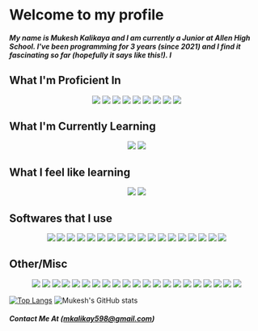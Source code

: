 <h1> Welcome to my profile</h1>

<h5> My name is Mukesh Kalikaya and I am currently a Junior at Allen High School. I've been programming for 3 years (since 2021) and I find it fascinating so far (hopefully it says like this!). I </h5>

<h2> What I'm Proficient In </h2>
<p align="center">
  <img src = "https://img.shields.io/badge/JavaScript-323330?style=for-the-badge&logo=javascript&logoColor=F7DF1E" />
  <img src = "https://img.shields.io/badge/Node.js-43853D?style=for-the-badge&logo=node.js&logoColor=white" />
  <img src = "https://img.shields.io/badge/HTML-239120?style=for-the-badge&logo=html5&logoColor=white" />
  <img src = "https://img.shields.io/badge/CSS-239120?&style=for-the-badge&logo=css3&logoColor=white" />
  <img src = "https://img.shields.io/badge/Swift-FA7343?style=for-the-badge&logo=swift&logoColor=white" />
  <img src = "https://img.shields.io/badge/React-20232A?style=for-the-badge&logo=react&logoColor=61DAFB" />
  <img src = "https://img.shields.io/badge/React_Native-20232A?style=for-the-badge&logo=react&logoColor=61DAFB" />
  <img src = "https://img.shields.io/badge/HTML5-E34F26?style=for-the-badge&logo=html5&logoColor=white" />
  <img src = "https://img.shields.io/badge/CSS3-1572B6?style=for-the-badge&logo=css3&logoColor=white" />
</p>

<h2> What I'm Currently Learning </h2>
<p align = "center">
  <img src = "https://img.shields.io/badge/Java-ED8B00?style=for-the-badge&logo=openjdk&logoColor=white" />
  <img src = "https://img.shields.io/badge/TensorFlow-FF6F00?style=for-the-badge&logo=tensorflow&logoColor=white" />
</p>

<h2> What I feel like learning </h2>
<p align = "center">
  <img src = "https://img.shields.io/badge/C%2B%2B-00599C?style=for-the-badge&logo=c%2B%2B&logoColor=white" />
  <img src = "https://img.shields.io/badge/Python-14354C?style=for-the-badge&logo=python&logoColor=white" />
</p>

<h2> Softwares that I use </h2>
<p align = "center">
  <img src = "https://img.shields.io/badge/Opera-FF1B2D?style=for-the-badge&logo=Opera&logoColor=white" />
  <img src = "https://img.shields.io/badge/Microsoft_Edge-0078D7?style=for-the-badge&logo=Microsoft-edge&logoColor=white" />
  <img src = "https://img.shields.io/badge/Google_chrome-4285F4?style=for-the-badge&logo=Google-chrome&logoColor=white" />
  <img src = "https://img.shields.io/badge/Firefox_Browser-FF7139?style=for-the-badge&logo=Firefox-Browser&logoColor=white" />
  <img src = "https://img.shields.io/badge/Brave-FF1B2D?style=for-the-badge&logo=Brave&logoColor=white" />
  <img src = "https://img.shields.io/badge/Safari-FF1B2D?style=for-the-badge&logo=Safari&logoColor=white" />
  <img src = "https://img.shields.io/badge/Android-3DDC84?style=for-the-badge&logo=android&logoColor=white" />
  <img src = "https://img.shields.io/badge/iOS-000000?style=for-the-badge&logo=ios&logoColor=white" />
  <img src = "https://img.shields.io/badge/mac%20os-000000?style=for-the-badge&logo=apple&logoColor=white" />
  <img src = "https://img.shields.io/badge/Ubuntu-E95420?style=for-the-badge&logo=ubuntu&logoColor=white" />
  <img src = "https://img.shields.io/badge/Windows-0078D6?style=for-the-badge&logo=windows&logoColor=white" />
  <img src = "https://img.shields.io/badge/Arduino_IDE-00979D?style=for-the-badge&logo=arduino&logoColor=white" />
  <img src = "https://img.shields.io/badge/Visual_Studio-5C2D91?style=for-the-badge&logo=visual%20studio&logoColor=white" />
  <img src = "https://img.shields.io/badge/Visual_Studio_Code-0078D4?style=for-the-badge&logo=visual%20studio%20code&logoColor=white" />
  <img src = "https://img.shields.io/badge/App_Store-0D96F6?style=for-the-badge&logo=app-store&logoColor=white" />
  <img src = "https://img.shields.io/badge/Google_Play-414141?style=for-the-badge&logo=google-play&logoColor=white" />
  <img src = "https://img.shields.io/badge/windows%20terminal-4D4D4D?style=for-the-badge&logo=windows%20terminal&logoColor=white" />
  <img src = "https://img.shields.io/badge/powershell-5391FE?style=for-the-badge&logo=powershell&logoColor=white" />
</p>

<h2> Other/Misc </h2>
<p align = "center">
  <img src = "https://img.shields.io/badge/Facebook-1877F2?style=for-the-badge&logo=facebook&logoColor=white" />
  <img src = "https://img.shields.io/badge/GitHub-100000?style=for-the-badge&logo=github&logoColor=white" />
  <img src = "https://img.shields.io/badge/Instagram-E4405F?style=for-the-badge&logo=instagram&logoColor=white" />
  <img src = "https://img.shields.io/badge/LinkedIn-0077B5?style=for-the-badge&logo=linkedin&logoColor=white" />
  <img src = "https://img.shields.io/badge/Snapchat-FFFC00?style=for-the-badge&logo=snapchat&logoColor=white" />
  <img src = "https://img.shields.io/badge/Stack_Overflow-FE7A16?style=for-the-badge&logo=stack-overflow&logoColor=white" />
  <img src = "https://img.shields.io/badge/YouTube-FF0000?style=for-the-badge&logo=youtube&logoColor=white" />
  <img src = "https://img.shields.io/badge/Git-F05032?style=for-the-badge&logo=git&logoColor=white" />
  <img src = "https://img.shields.io/badge/Epic%20Games-313131?style=for-the-badge&logo=Epic%20Games&logoColor=white" />
  <img src = "https://img.shields.io/badge/FIFA-B7312F?style=for-the-badge&logo=fifa&logoColor=white" />
  <img src = "https://img.shields.io/badge/Riot_Games-D32936?style=for-the-badge&logo=riot-games&logoColor=white" />
  <img src = "https://img.shields.io/badge/Steam-000000?style=for-the-badge&logo=steam&logoColor=white" />
  <img src = "https://img.shields.io/badge/Xbox-107C10?style=for-the-badge&logo=xbox&logoColor=white" />
  <img src = "https://img.shields.io/badge/Spotify-1ED760?&style=for-the-badge&logo=spotify&logoColor=white" />
  <img src = "https://img.shields.io/badge/Tidal-000000?style=for-the-badge&logo=Tidal&logoColor=white" />
  <img src = "https://img.shields.io/badge/YouTube_Music-FF0000?style=for-the-badge&logo=youtube-music&logoColor=white" />
  <img src = "https://img.shields.io/badge/Cloudflare-F38020?style=for-the-badge&logo=Cloudflare&logoColor=white" />
  <img src = "https://img.shields.io/badge/Canva-%2300C4CC.svg?&style=for-the-badge&logo=Canva&logoColor=white" />
  <img src = "https://img.shields.io/badge/Codecademy-FFF0E5?style=for-the-badge&logo=codecademy&logoColor=303347" />
  <img src = "https://img.shields.io/badge/Duolingo-58CC02?style=for-the-badge&logo=Duolingo&logoColor=white" />
  <img src = "https://img.shields.io/badge/Khan%20Academy-14BF96?style=for-the-badge&logo=Khan%20Academy&logoColor=white" />
</p>

[![Top Langs](https://github-readme-stats.vercel.app/api/top-langs/?username=mukesh-kalikaya&theme=react&layout=donut)](https://github.com/mukesh-kalikaya/github-readme-stats)
![Mukesh's GitHub stats](https://github-readme-stats.vercel.app/api?username=mukesh-kalikaya&theme=react&show_icons=true)


##### Contact Me At (mkalikay598@gmail.com)

<!--
**Mukesh-Kalikaya/Mukesh-Kalikaya** is a ✨ _special_ ✨ repository because its `README.md` (this file) appears on your GitHub profile.

Here are some ideas to get you started:

- 🔭 I’m currently working on ...
- 🌱 I’m currently learning ...
- 👯 I’m looking to collaborate on ...
- 🤔 I’m looking for help with ...
- 💬 Ask me about ...
- 📫 How to reach me: ...
- 😄 Pronouns: ...
- ⚡ Fun fact: ...
-->
